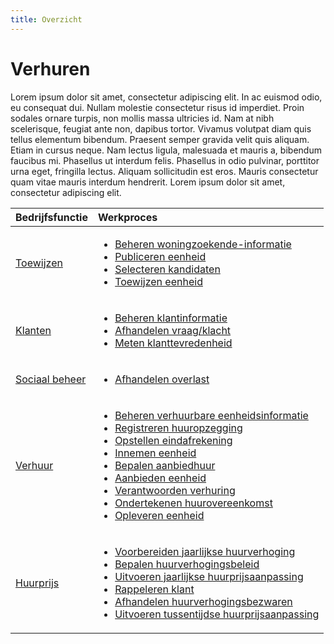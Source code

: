 ```yaml
---
title: Overzicht
---
```


# Verhuren

Lorem ipsum dolor sit amet, consectetur adipiscing elit. In ac euismod odio, eu consequat dui. Nullam molestie consectetur risus id imperdiet. Proin sodales ornare turpis, non mollis massa ultricies id. Nam at nibh scelerisque, feugiat ante non, dapibus tortor. Vivamus volutpat diam quis tellus elementum bibendum. Praesent semper gravida velit quis aliquam. Etiam in cursus neque. Nam lectus ligula, malesuada et mauris a, bibendum faucibus mi. Phasellus ut interdum felis. Phasellus in odio pulvinar, porttitor urna eget, fringilla lectus. Aliquam sollicitudin est eros. Mauris consectetur quam vitae mauris interdum hendrerit. Lorem ipsum dolor sit amet, consectetur adipiscing elit.


Bedrijfsfunctie | Werkproces
:--- | :---
[Toewijzen](toewijzen/toewijzen-overzicht.md) | <ul><li>[Beheren woningzoekende-informatie](toewijzen/beheren-woningzoekende-informatie.md)</li><li>[Publiceren eenheid](toewijzen/publiceren-eenheid.md)</li><li>[Selecteren kandidaten](toewijzen/selecteren-kandidaten.md)</li><li>[Toewijzen eenheid](toewijzen/toewijzen-eenheid.md)</li></ul>
[Klanten](klanten/klanten-overzicht.md) | <ul><li>[Beheren klantinformatie](klanten/beheren-klantinformatie.md)</li><li>[Afhandelen vraag/klacht](klanten/afhandelen-vraag-klacht.md)</li><li>[Meten klanttevredenheid](klanten/meten-klanttevredenheid.md)</li></ul>
[Sociaal beheer](sociaal-beheer/sociaal-beheer-overzicht.md) | <ul><li>[Afhandelen overlast](sociaal-beheer/afhandelen-overlast.md)</li></ul>
[Verhuur](verhuur/verhuur-overzicht.md) | <ul><li>[Beheren verhuurbare eenheidsinformatie](verhuur/beheren-verhuurbare-eenheidsinformatie.md)</li><li>[Registreren huuropzegging](verhuur/registreren-huuropzegging.md)</li><li>[Opstellen eindafrekening](verhuur/opstellen-eindafrekening.md)</li><li>[Innemen eenheid](verhuur/innemen-eenheid.md)</li><li>[Bepalen aanbiedhuur](verhuur/bepalen-aanbiedhuur.md)</li><li>[Aanbieden eenheid](verhuur/aanbieden-eenheid.md)</li><li>[Verantwoorden verhuring](verhuur/verantwoorden-verhuring.md)</li><li>[Ondertekenen huurovereenkomst](verhuur/ondertekenen-huurovereenkomst.md)</li><li>[Opleveren eenheid](verhuur/opleveren-eenheid.md)</li></ul>
[Huurprijs](huurprijs/huurprijs-overzicht.md) | <ul><li>[Voorbereiden jaarlijkse huurverhoging](huurprijs/voorbereiden-jaarlijkse-huurverhoging.md)</li><li>[Bepalen huurverhogingsbeleid](huurprijs/bepalen-huurverhogingsbeleid.md)</li><li>[Uitvoeren jaarlijkse huurprijsaanpassing](huurprijs/uitvoeren-jaarlijkse-huurprijsaanpassing.md)</li><li>[Rappeleren klant](huurprijs/rappeleren-klant.md)</li><li>[Afhandelen huurverhogingsbezwaren](huurprijs/afhandelen-huurverhogingsbezwaren.md)</li><li>[Uitvoeren tussentijdse huurprijsaanpassing](huurprijs/uitvoeren-tussentijdse-huurprijsaanpassing.md)</li></ul>
